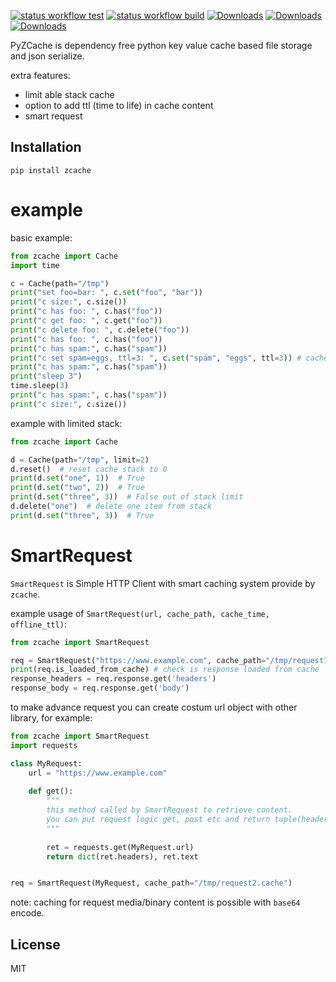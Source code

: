 [![status workflow test](https://github.com/guangrei/PyZcache/actions/workflows/python-app.yml/badge.svg)](https://github.com/guangrei/PyZcache/actions) [![status workflow build](https://github.com/guangrei/PyZcache/actions/workflows/release_to_pypi.yml/badge.svg)](https://github.com/guangrei/PyZcache/actions)
[![Downloads](https://static.pepy.tech/badge/zcache)](https://pepy.tech/project/zcache)
[![Downloads](https://static.pepy.tech/badge/zcache/month)](https://pepy.tech/project/zcache)
[![Downloads](https://static.pepy.tech/badge/zcache/week)](https://pepy.tech/project/zcache)

PyZCache is dependency free python key value cache based file storage and json serialize.

extra features:
- limit able stack cache
- option to add ttl (time to life) in cache content
- smart request

## Installation
```
pip install zcache
```
# example

basic example:
```python
from zcache import Cache
import time

c = Cache(path="/tmp")
print("set foo=bar: ", c.set("foo", "bar"))
print("c size:", c.size())
print("c has foo: ", c.has("foo"))
print("c get foo: ", c.get("foo"))
print("c delete foo: ", c.delete("foo"))
print("c has foo: ", c.has("foo"))
print("c has spam:", c.has("spam"))
print("c set spam=eggs, ttl=3: ", c.set("spam", "eggs", ttl=3)) # cache with ttl
print("c has spam:", c.has("spam"))
print("sleep 3")
time.sleep(3)
print("c has spam:", c.has("spam"))
print("c size:", c.size())
```
example with limited stack:
```python
from zcache import Cache

d = Cache(path="/tmp", limit=2)
d.reset()  # reset cache stack to 0
print(d.set("one", 1))  # True
print(d.set("two", 2))  # True
print(d.set("three", 3))  # False out of stack limit
d.delete("one")  # delete one item from stack
print(d.set("three", 3))  # True
```

# SmartRequest

`SmartRequest` is Simple HTTP Client with smart caching system provide by `zcache`.

example usage of `SmartRequest(url, cache_path, cache_time, offline_ttl)`:
```python
from zcache import SmartRequest

req = SmartRequest("https://www.example.com", cache_path="/tmp/request1.cache")
print(req.is_loaded_from_cache) # check is response loaded from cache
response_headers = req.response.get('headers')
response_body = req.response.get('body')
```
to make advance request you can create costum url object with other library, for example:
```python
from zcache import SmartRequest
import requests

class MyRequest:
    url = "https://www.example.com"
    
    def get():
        """
        this method called by SmartRequest to retrieve content.
        you can put request logic get, post etc and return tuple(headers=dict, body=str)
        """
        
        ret = requests.get(MyRequest.url)
        return dict(ret.headers), ret.text


req = SmartRequest(MyRequest, cache_path="/tmp/request2.cache")
```
note: caching for request media/binary content is possible with `base64` encode. 
## License

MIT
